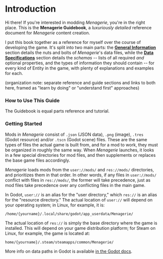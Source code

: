 # Introduction

Hi there! If you're interested in modding *Menagerie*, you're in the right place. This is the **Menagerie Guidebook**, a *luxuriously detailed* reference document for *Menagerie* content creation. 

I put this book together as a reference for myself over the course of developing the game. It's split into two main parts: the **[General Information](#)** section details the nuts and bolts of *Menagerie*'s data files, while the **[Data Specifications](#)** section details the *schemas* -- lists of all required *and* optional properties, and the types of information they should contain -- for every kind of Entity in the game, with plenty of explanations and examples for each.

(organization note: separate reference and guide sections and links to both here, framed as "learn by doing" or "understand first" approaches)

### How to Use This Guide

The Guidebook is equal parts reference and tutorial. 


### Getting Started

Mods in *Menagerie* consist of `.json` (JSON data), `.png` (image), `.tres` (Godot resource) and/or `.tscn` (Godot scene) files. These are the same types of files the actual game is built from, and for a mod to work, they must be organized in roughly the same way. When *Menagerie* launches, it looks in a few special directories for mod files, and then supplements or replaces the base game files accordingly.

*Menagerie* loads mods from the `user://mods/` and `res://mods/` directories, and prioritizes them in that order. In other words, if any files in `user://mods/` conflict with files in `res://mods/`, the former will take precedence, just as mod files take precedence over any conflicting files in the main game.

In Godot, `user://` is an alias for the "user directory," which `res://` is an alias for the "resource directory." The actual location of `user://` will depend on your operating system; in Linux, for example, it is:
```
/home/{yourname}/.local/share/godot/app_userdata/Menagerie/
``` 
The actual location of `res://` is simply the base directory where the game is installed. This will depend on your game distribution platform; for Steam on Linux, for example, the game is located at:
```
home/{yourname}/.steam/steamapps/common/Menagerie/
``` 
More info on data paths in Godot is available [in the Godot docs](https://godot.readthedocs.io/en/3.0/tutorials/io/data_paths.html).





